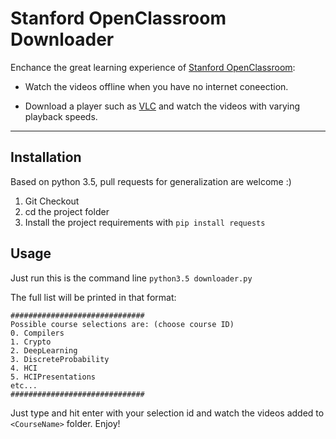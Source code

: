 Stanford OpenClassroom Downloader
===================

Enchance the great learning experience of [Stanford OpenClassroom](http://openclassroom.stanford.edu/MainFolder/HomePage.php):

 - Watch the videos offline when you have no internet coneection.
 
 - Download a player such as [VLC](http://www.videolan.org/vlc/) and watch the videos with varying playback speeds.

----------


Installation
-------------
Based on python 3.5, pull requests for generalization are welcome :)
 1. Git Checkout
 2. cd the project folder
 3. Install the project requirements with `pip install requests`

Usage
-------------

Just run this is the command line `python3.5 downloader.py`

The full list will be printed in that format:

    ##############################
    Possible course selections are: (choose course ID)
    0. Compilers
    1. Crypto
    2. DeepLearning
    3. DiscreteProbability
    4. HCI
    5. HCIPresentations
    etc...
    ##############################

Just type and hit enter with your selection id and watch the videos added to `<CourseName>` folder. Enjoy!